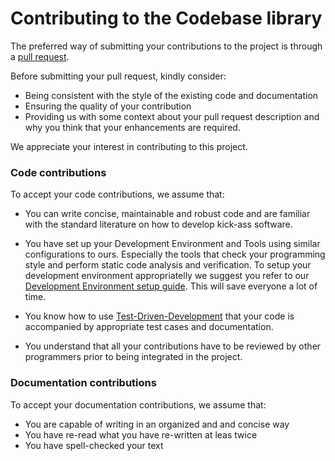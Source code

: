 Contributing to the Codebase library
====================================
The preferred way of submitting your contributions to the project is through a [pull request](https://help.github.com/articles/using-pull-requests). 

Before submitting your pull request, kindly consider:
 
* Being consistent with the style of the existing code and documentation
* Ensuring the quality of your contribution 
* Providing us with some context about your pull request description and why you think that your enhancements are required.

We appreciate your interest in contributing to this project.

### Code contributions
To accept your code contributions, we assume that:

* You can write concise, maintainable and robust code and are familiar with the standard literature on how to develop kick-ass software.  
 
* You have set up your Development Environment and Tools using similar configurations to ours. Especially the tools that check your programming style and perform static code analysis and verification. To setup your development environment appropriatelly we suggest you refer to our [Development Environment setup guide](https://github.com/it4energy/environment-setup-kit). This will save everyone a lot of time.

* You know how to use [Test-Driven-Development](http://en.wikipedia.org/wiki/Test-driven_development) that your code is accompanied by appropriate test cases and documentation.

* You understand that all your contributions have to be reviewed by other programmers prior to being integrated in the project.

### Documentation contributions
To accept your documentation contributions, we assume that:

* You are capable of writing in an organized and and concise way
* You have re-read what you have re-written at leas twice
* You have spell-checked your text